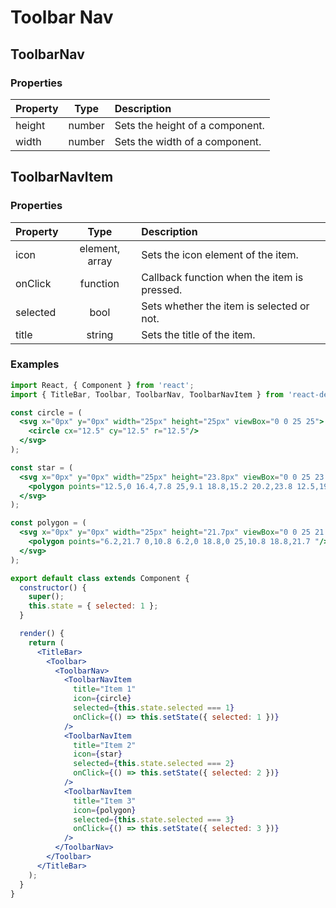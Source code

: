 # Toolbar Nav

## ToolbarNav

### Properties

Property            | Type         | Description
:------------------ | :-----------:| :----------
height              | number       | Sets the height of a component.
width               | number       | Sets the width of a component.

## ToolbarNavItem

### Properties

Property            | Type                   | Description
:------------------ | :---------------------:| :----------
icon                | element, array         | Sets the icon element of the item.
onClick             | function               | Callback function when the item is pressed.
selected            | bool                   | Sets whether the item is selected or not. 
title               | string                 | Sets the title of the item.

### Examples

```jsx
import React, { Component } from 'react';
import { TitleBar, Toolbar, ToolbarNav, ToolbarNavItem } from 'react-desktop/macOs';

const circle = (
  <svg x="0px" y="0px" width="25px" height="25px" viewBox="0 0 25 25">
    <circle cx="12.5" cy="12.5" r="12.5"/>
  </svg>
);

const star = (
  <svg x="0px" y="0px" width="25px" height="23.8px" viewBox="0 0 25 23.8">
    <polygon points="12.5,0 16.4,7.8 25,9.1 18.8,15.2 20.2,23.8 12.5,19.7 4.8,23.8 6.2,15.2 0,9.1 8.6,7.8 "/>
  </svg>
);

const polygon = (
  <svg x="0px" y="0px" width="25px" height="21.7px" viewBox="0 0 25 21.7">
    <polygon points="6.2,21.7 0,10.8 6.2,0 18.8,0 25,10.8 18.8,21.7 "/>
  </svg>
);

export default class extends Component {
  constructor() {
    super();
    this.state = { selected: 1 };
  }

  render() {
    return (
      <TitleBar>
        <Toolbar>
          <ToolbarNav>
            <ToolbarNavItem
              title="Item 1"
              icon={circle}
              selected={this.state.selected === 1}
              onClick={() => this.setState({ selected: 1 })}
            />
            <ToolbarNavItem
              title="Item 2"
              icon={star}
              selected={this.state.selected === 2}
              onClick={() => this.setState({ selected: 2 })}
            />
            <ToolbarNavItem
              title="Item 3"
              icon={polygon}
              selected={this.state.selected === 3}
              onClick={() => this.setState({ selected: 3 })}
            />
          </ToolbarNav>
        </Toolbar>
      </TitleBar>
    );
  }
}
```
